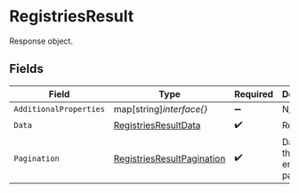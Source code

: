 # RegistriesResult

Response object.


## Fields

| Field                                                                           | Type                                                                            | Required                                                                        | Description                                                                     |
| ------------------------------------------------------------------------------- | ------------------------------------------------------------------------------- | ------------------------------------------------------------------------------- | ------------------------------------------------------------------------------- |
| `AdditionalProperties`                                                          | map[string]*interface{}*                                                        | :heavy_minus_sign:                                                              | N/A                                                                             |
| `Data`                                                                          | [RegistriesResultData](../../models/shared/registriesresultdata.md)             | :heavy_check_mark:                                                              | Result data.                                                                    |
| `Pagination`                                                                    | [RegistriesResultPagination](../../models/shared/registriesresultpagination.md) | :heavy_check_mark:                                                              | Data about the endpoint pagination.                                             |